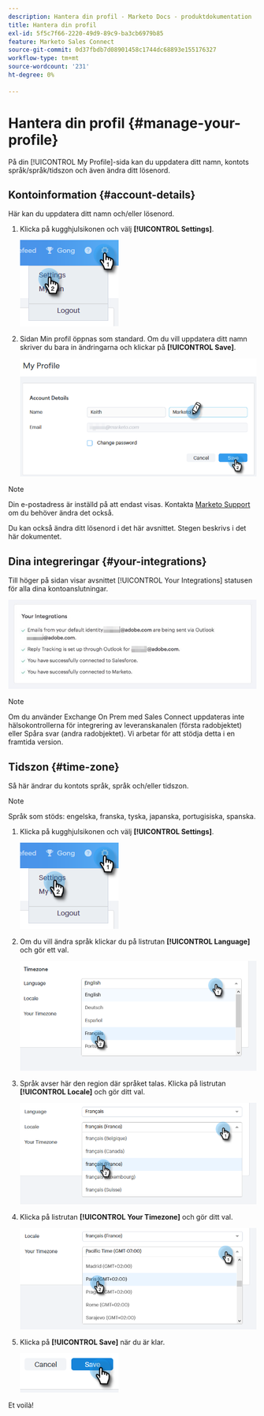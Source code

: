 ```yaml
---
description: Hantera din profil - Marketo Docs - produktdokumentation
title: Hantera din profil
exl-id: 5f5c7f66-2220-49d9-89c9-ba3cb6979b85
feature: Marketo Sales Connect
source-git-commit: 0d37fbdb7d08901458c1744dc68893e155176327
workflow-type: tm+mt
source-wordcount: '231'
ht-degree: 0%

---
```


# Hantera din profil {#manage-your-profile}

På din [!UICONTROL My Profile]-sida kan du uppdatera ditt namn, kontots språk/språk/tidszon och även ändra ditt lösenord.

## Kontoinformation {#account-details}

Här kan du uppdatera ditt namn och/eller lösenord.

1. Klicka på kugghjulsikonen och välj **[!UICONTROL Settings]**.

   ![](assets/manage-your-profile-1.png)

1. Sidan Min profil öppnas som standard. Om du vill uppdatera ditt namn skriver du bara in ändringarna och klickar på **[!UICONTROL Save]**.

   ![](assets/manage-your-profile-2.png)

>[!NOTE]
>
>Din e-postadress är inställd på att endast visas. Kontakta [Marketo Support](https://nation.marketo.com/t5/Support/ct-p/Support) om du behöver ändra det också.

Du kan också ändra ditt lösenord i det här avsnittet. Stegen beskrivs i det här dokumentet.

## Dina integreringar {#your-integrations}

Till höger på sidan visar avsnittet [!UICONTROL Your Integrations] statusen för alla dina kontoanslutningar.

![](assets/manage-your-profile-3.png)

>[!NOTE]
>
>Om du använder Exchange On Prem med Sales Connect uppdateras inte hälsokontrollerna för integrering av leveranskanalen (första radobjektet) eller Spåra svar (andra radobjektet). Vi arbetar för att stödja detta i en framtida version.

## Tidszon {#time-zone}

Så här ändrar du kontots språk, språk och/eller tidszon.

>[!NOTE]
>
>Språk som stöds: engelska, franska, tyska, japanska, portugisiska, spanska.

1. Klicka på kugghjulsikonen och välj **[!UICONTROL Settings]**.

   ![](assets/manage-your-profile-4.png)

1. Om du vill ändra språk klickar du på listrutan **[!UICONTROL Language]** och gör ett val.

   ![](assets/manage-your-profile-5.png)

1. Språk avser här den region där språket talas. Klicka på listrutan **[!UICONTROL Locale]** och gör ditt val.

   ![](assets/manage-your-profile-6.png)

1. Klicka på listrutan **[!UICONTROL Your Timezone]** och gör ditt val.

   ![](assets/manage-your-profile-7.png)

1. Klicka på **[!UICONTROL Save]** när du är klar.

   ![](assets/manage-your-profile-8.png)

Et voilà!
